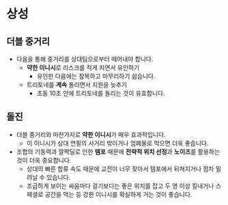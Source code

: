 # 상성

## 더블 중거리

- 다음을 통해 중거리를 상대팀으로부터 떼어내야 합니다.
  - **약한 이니시**로 리스크를 적게 지면서 유인하기
    - 유인한 다음에는 잠복하고 마무리하기 쉽습니다.
  - 트리토네를 **계속** 돌리면서 지원을 늦추기
    - 초동 10초 안에 트리토네를 돌리는 것이 유효합니다.

## 돌진

- 더블 중거리와 마찬가지로 **약한 이니시**가 매우 효과적입니다.
  - 이 이니시가 상대 연필의 사거리 밖이거나 엄폐물로 막으면 더욱 좋습니다.
- 조합의 기동력과 깔짝딜로 인한 **템포** 때문에 **전략적 위치 선정**과 **노이즈**를 활용하는 것이 더욱 중요합니다.
  - 상대의 빠른 합류 속도 때문에 교전이 너무 잦아서 템포에서 뒤쳐지거나 점차 밀려날 수 있습니다.
  - 조급하게 보이는 싸움마다 걸기보다는 좋은 위치를 잡고 두 명 이상 킬내거나 스페셜로 공간을 먹는 등 강한 이니시를 확실하게 거는 것이 좋습니다.
